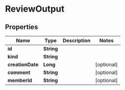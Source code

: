 

# ReviewOutput


## Properties

| Name | Type | Description | Notes |
|------------ | ------------- | ------------- | -------------|
|**id** | **String** |  |  |
|**kind** | **String** |  |  |
|**creationDate** | **Long** |  |  [optional] |
|**comment** | **String** |  |  [optional] |
|**memberId** | **String** |  |  [optional] |



